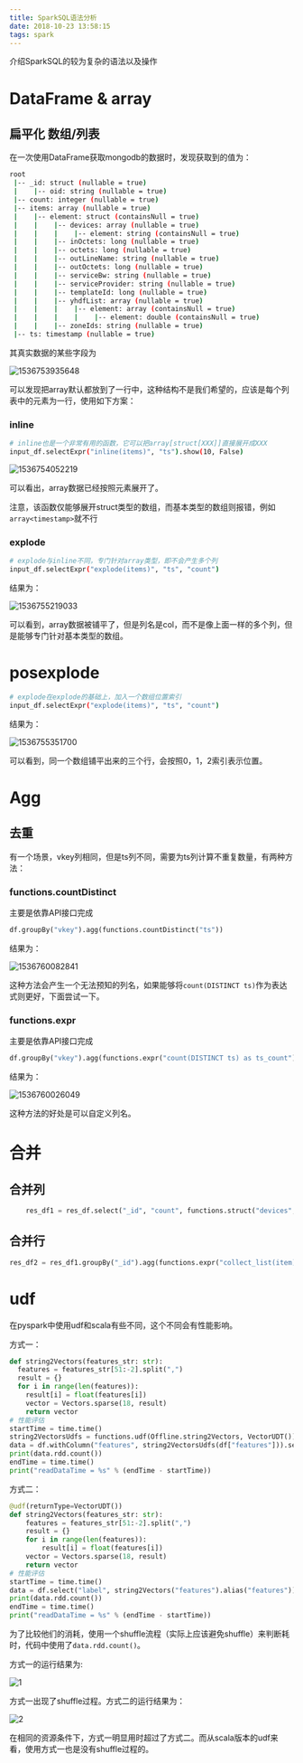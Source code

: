 ```yaml
---
title: SparkSQL语法分析
date: 2018-10-23 13:58:15
tags: spark
---
```


介绍SparkSQL的较为复杂的语法以及操作

<!--more-->

# DataFrame & array

## 扁平化 数组/列表

在一次使用DataFrame获取mongodb的数据时，发现获取到的值为：

```sh
root
 |-- _id: struct (nullable = true)
 |    |-- oid: string (nullable = true)
 |-- count: integer (nullable = true)
 |-- items: array (nullable = true)
 |    |-- element: struct (containsNull = true)
 |    |    |-- devices: array (nullable = true)
 |    |    |    |-- element: string (containsNull = true)
 |    |    |-- inOctets: long (nullable = true)
 |    |    |-- octets: long (nullable = true)
 |    |    |-- outLineName: string (nullable = true)
 |    |    |-- outOctets: long (nullable = true)
 |    |    |-- serviceBw: string (nullable = true)
 |    |    |-- serviceProvider: string (nullable = true)
 |    |    |-- templateId: long (nullable = true)
 |    |    |-- yhdfList: array (nullable = true)
 |    |    |    |-- element: array (containsNull = true)
 |    |    |    |    |-- element: double (containsNull = true)
 |    |    |-- zoneIds: string (nullable = true)
 |-- ts: timestamp (nullable = true)
```

其真实数据的某些字段为

![1536753935648](assets/1536753935648.png)

可以发现把array默认都放到了一行中，这种结构不是我们希望的，应该是每个列表中的元素为一行，使用如下方案：

### inline

```sh
# inline也是一个非常有用的函数，它可以把array[struct[XXX]]直接展开成XXX
input_df.selectExpr("inline(items)", "ts").show(10, False)
```

![1536754052219](assets/1536754052219.png)

可以看出，array数据已经按照元素展开了。

注意，该函数仅能够展开struct类型的数组，而基本类型的数组则报错，例如`array<timestamp>`就不行

### explode

```sh
# explode与inline不同，专门针对array类型，即不会产生多个列
input_df.selectExpr("explode(items)", "ts", "count")
```

结果为：

![1536755219033](assets/1536755219033.png)

可以看到，array数据被铺平了，但是列名是col，而不是像上面一样的多个列，但是能够专门针对基本类型的数组。

# posexplode

```sh
# explode在explode的基础上，加入一个数组位置索引
input_df.selectExpr("explode(items)", "ts", "count")
```

结果为：

![1536755351700](assets/1536755351700.png)

可以看到，同一个数组铺平出来的三个行，会按照0，1，2索引表示位置。

# Agg

## 去重

有一个场景，vkey列相同，但是ts列不同，需要为ts列计算不重复数量，有两种方法：

### functions.countDistinct

主要是依靠API接口完成

```python
df.groupBy("vkey").agg(functions.countDistinct("ts"))
```

结果为：

![1536760082841](assets/1536760082841.png)

这种方法会产生一个无法预知的列名，如果能够将`count(DISTINCT ts)`作为表达式则更好，下面尝试一下。

### functions.expr

主要是依靠API接口完成

```python
df.groupBy("vkey").agg(functions.expr("count(DISTINCT ts) as ts_count"))
```

结果为：

![1536760026049](assets/1536760026049.png)

这种方法的好处是可以自定义列名。

# 合并

## 合并列

```python
    res_df1 = res_df.select("_id", "count", functions.struct("devices", "inOctets", "octets", "outLineName", "outOctets")
```

## 合并行

```python
res_df2 = res_df1.groupBy("_id").agg(functions.expr("collect_list(item) as items"))
```



# udf

在pyspark中使用udf和scala有些不同，这个不同会有性能影响。

方式一：

```python
def string2Vectors(features_str: str):
  features = features_str[51:-2].split(",")
  result = {}
  for i in range(len(features)):
    result[i] = float(features[i])
    vector = Vectors.sparse(18, result)
    return vector
# 性能评估
startTime = time.time()
string2VectorsUdfs = functions.udf(Offline.string2Vectors, VectorUDT())
data = df.withColumn("features", string2VectorsUdfs(df["features"])).select("label", "features")
print(data.rdd.count())
endTime = time.time()
print("readDataTime = %s" % (endTime - startTime))
```

方式二：

```python
@udf(returnType=VectorUDT())
def string2Vectors(features_str: str):
    features = features_str[51:-2].split(",")
    result = {}
    for i in range(len(features)):
        result[i] = float(features[i])
    vector = Vectors.sparse(18, result)
    return vector
# 性能评估
startTime = time.time()
data = df.select("label", string2Vectors("features").alias("features"))
print(data.rdd.count())
endTime = time.time()
print("readDataTime = %s" % (endTime - startTime))
```

为了比较他们的消耗，使用一个shuffle流程（实际上应该避免shuffle）来判断耗时，代码中使用了`data.rdd.count()`。

方式一的运行结果为:

![1](assets/1.png)

方式一出现了shuffle过程。方式二的运行结果为：

![2](assets/2.png)

在相同的资源条件下，方式一明显用时超过了方式二。而从scala版本的udf来看，使用方式一也是没有shuffle过程的。